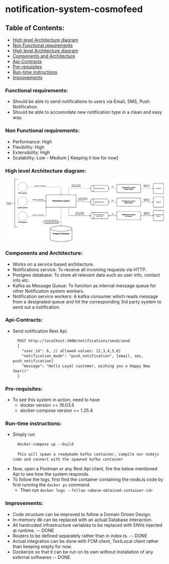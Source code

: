 # notification-system-cosmofeed

## Table of Contents:
* [High level Architecture diagram](https://github.com/padas2/notification-system-cosmofeed/tree/release/v1.0?tab=readme-ov-file#functional-requirements)
* [Non Functional requirements](https://github.com/padas2/notification-system-cosmofeed/tree/release/v1.0?tab=readme-ov-file#non-functional-requirements)
* [High level Architecture diagram](https://github.com/padas2/notification-system-cosmofeed/tree/release/v1.0?tab=readme-ov-file#high-level-architecture-diagram)
* [Components and Architecture](https://github.com/padas2/notification-system-cosmofeed/tree/release/v1.0?tab=readme-ov-file#components-and-architecture)
* [Api-Contracts](https://github.com/padas2/notification-system-cosmofeed/tree/release/v1.0?tab=readme-ov-file#api-contracts)
* [Pre-requisites](https://github.com/padas2/notification-system-cosmofeed/tree/release/v1.0?tab=readme-ov-file#pre-requisites)
* [Run-time instructions](https://github.com/padas2/notification-system-cosmofeed/tree/release/v1.0?tab=readme-ov-file#run-time-instructions)
* [Improvements](https://github.com/padas2/notification-system-cosmofeed/tree/release/v1.0?tab=readme-ov-file#improvements)


### Functional requirements:
* Should be able to send notifications to users via Email, SMS, Push Notification.
* Should be able to accomodate new notification type in a clean and easy way.

### Non Functional requirements:
* Performance: High
* Flexibility: High
* Extensibility: High
* Scalability: Low - Medium [ Keeping it low for now]

### High level Architecture diagram:
![alt text](https://github.com/padas2/notification-system-cosmofeed/blob/master/notification-system-cosmofeed.jpg?raw=true)

### Components and Architecture:
* Works on a service based architecture.
* Notifications service: To receive all incoming requests via HTTP.
* Postgres database: To store all relevant data such as user info, contact info etc.
* Kafka as Message Queue: To function as internal message queue for other Notification system workers.
* Notification service workers: A kafka consumer which reads message from a designated queue and hit the corresponding 3rd party system to send out
                                a notification.

### Api-Contracts:
* Send notification Rest Api:
  ```
    POST http://localhost:3000/notifications/send/send
    {
      "user_id": 6, // allowed-values: [2,3,4,5,6]
      "notification_mode": "push_notification", [email, sms, push_notification]
      "message": "Hello Loyal customer, wishing you a Happy New Year()"
    }
  ```

### Pre-requisites:
* To see this system in action, need to have 
  * docker version >= 19.03.5
  * docker-compose version >= 1.25.4

### Run-time instructions:
  * Simply run 
      ```
        docker-compose up --build

        This will spawn a readymade kafka container, compile our nodejs code and connect with the spawned kafka container
      ```
  * Now, open a Postman or any Rest Api client, fire the below mentioned Api to see how the system responds.
  * To follow the logs, first find the container containing the nodeJs code by first running the ```docker ps``` command.
    * Then run ```docker logs --follow <above-obtained-container-id>``` 

### Improvements:
* Code structure can be improved to follow a Domain Driven Design.
* In-memory db can be replaced with an actual Database interaction.
* All hardcoded infrastructure variables to be replaced with ENVs injected at runtime.   -- DONE
* Routers to be defined separately rather than in index.ts.                              -- DONE
* Actual integration can be done with FCM client, TextLocal client rather than keeping empty for now.
* Dockerize so that it can be run on its own without installation of any external softwares -- DONE